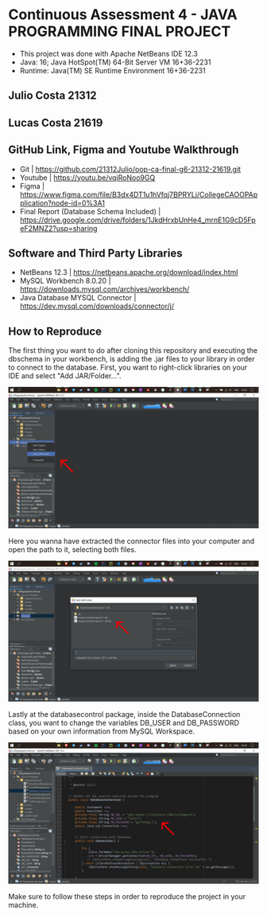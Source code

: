 # Continuous Assessment 4 - JAVA PROGRAMMING FINAL PROJECT 
* This project was done with Apache NetBeans IDE 12.3
* Java: 16; Java HotSpot(TM) 64-Bit Server VM 16+36-2231
* Runtime: Java(TM) SE Runtime Environment 16+36-2231

## Julio Costa 21312
## Lucas Costa 21619

## GitHub Link, Figma and Youtube Walkthrough
* Git | https://github.com/21312Julio/oop-ca-final-g6-21312-21619.git
* Youtube | https://youtu.be/vqiRoNoo9GQ
* Figma | https://www.figma.com/file/B3dx4DT1u1hVfqj7BPRYLj/CollegeCAOOPApplication?node-id=0%3A1
* Final Report (Database Schema Included) | https://drive.google.com/drive/folders/1JkdHrxbUnHe4_mrnE1G9cD5FpeF2MNZ2?usp=sharing
 
## Software and Third Party Libraries
* NetBeans 12.3 | https://netbeans.apache.org/download/index.html
* MySQL Workbench 8.0.20 | https://downloads.mysql.com/archives/workbench/
* Java Database MYSQL Connector | https://dev.mysql.com/downloads/connector/j/

## How to Reproduce
The first thing you want to do after cloning this repository and executing the dbschema in your workbench, is adding the .jar files to your library in order to 
connect to the database. First, you want to right-click libraries on your IDE and select "Add JAR/Folder...".

![](/src/walkthrough/first.png)

Here you wanna have extracted the connector files into your computer and open the path to it, selecting both files.

![](/src/walkthrough/second.png)

Lastly at the databasecontrol package, inside the DatabaseConnection class, you want to change the variables DB_USER
and DB_PASSWORD based on your own information from MySQL Workspace. 

![](/src/walkthrough/third.png)

Make sure to follow these steps in order to reproduce the project in your machine.

